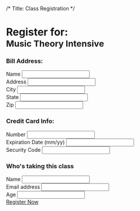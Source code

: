 /*
Title: Class Registration
*/

<div class="container">
	<div class="page-header">
		<h1>Register for:<br><small>Music Theory Intensive</small></h1>
	</div>	
</div>

<div class="form">
	<div class="container">
		<div class="row">
			<div class="col-xs-12">
				<div class="row">
					<div class="col-xs-4">
						<h3>Bill Address:</h3>
						<div class="form-group">
							<label for="exampleInputEmail1">Name</label>
							<input type="text" class="form-control" id="exampleInputEmail1">
						</div>
						<div class="form-group">
							<label for="exampleInputEmail1">Address</label>
							<input type="text" class="form-control" id="exampleInputEmail1">
						</div>
						<div class="form-group">
							<label for="exampleInputEmail1">City</label>
							<input type="text" class="form-control" id="exampleInputEmail1">
						</div>
						<div class="form-group">
							<label for="exampleInputEmail1">State</label>
							<input type="text" class="form-control" id="exampleInputEmail1">
						</div>
						<div class="form-group">
							<label for="exampleInputEmail1">Zip</label>
							<input type="text" class="form-control" id="exampleInputEmail1">
						</div>
					</div>
					<div class="col-xs-4">
						<h3>Credit Card Info:</h3>
						<div class="form-group">
							<label for="exampleInputEmail1">Number</label>
							<input type="text" class="form-control" id="exampleInputEmail1">
						</div>
						<div class="form-group">
							<label for="exampleInputEmail1">Expiration Date (mm/yy)</label>
							<input type="text" class="form-control" id="exampleInputEmail1">
						</div>
						<div class="form-group">
							<label for="exampleInputEmail1">Security Code</label>
							<input type="text" class="form-control" id="exampleInputEmail1">
						</div>
					</div>
					<div class="col-xs-4">
						<h3>Who's taking this class</h3>
						<div class="form-group">
							<label for="exampleInputEmail1">Name</label>
							<input type="text" class="form-control" id="exampleInputEmail1">
						</div>
						<div class="form-group">
							<label for="exampleInputEmail1">Email address</label>
							<input type="text" class="form-control" id="exampleInputEmail1">
						</div>
						<div class="form-group">
							<label for="exampleInputEmail1">Age</label>
							<input type="text" class="form-control" id="exampleInputEmail1">
						</div>
					</div>
				</div>
				<div class="submit text-right">
					<a href="registration/thank-you" class="btn btn-lg btn-info">Register Now</a>
				</div>
			</div>
		</div>
	</div>
</div>
